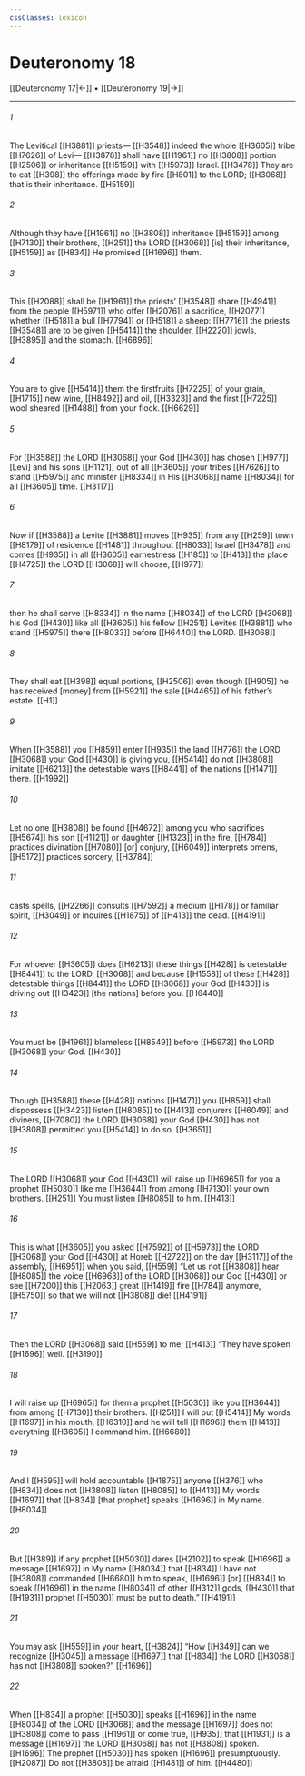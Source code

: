 ```yaml
---
cssClasses: lexicon
---
```


# Deuteronomy 18

[[Deuteronomy 17|←]] • [[Deuteronomy 19|→]]

---

###### 1
The Levitical [[H3881]] priests— [[H3548]] indeed the whole [[H3605]] tribe [[H7626]] of Levi— [[H3878]] shall have [[H1961]] no [[H3808]] portion [[H2506]] or inheritance [[H5159]] with [[H5973]] Israel. [[H3478]] They are to eat [[H398]] the offerings made by fire [[H801]] to the LORD; [[H3068]] that is their inheritance. [[H5159]]

###### 2
Although they have [[H1961]] no [[H3808]] inheritance [[H5159]] among [[H7130]] their brothers, [[H251]] the LORD [[H3068]] [is] their inheritance, [[H5159]] as [[H834]] He promised [[H1696]] them. 

###### 3
This [[H2088]] shall be [[H1961]] the priests’ [[H3548]] share [[H4941]] from the people [[H5971]] who offer [[H2076]] a sacrifice, [[H2077]] whether [[H518]] a bull [[H7794]] or [[H518]] a sheep: [[H7716]] the priests [[H3548]] are to be given [[H5414]] the shoulder, [[H2220]] jowls, [[H3895]] and the stomach. [[H6896]]

###### 4
You are to give [[H5414]] them  the firstfruits [[H7225]] of your grain, [[H1715]] new wine, [[H8492]] and oil, [[H3323]] and the first [[H7225]] wool sheared [[H1488]] from your flock. [[H6629]]

###### 5
For [[H3588]] the LORD [[H3068]] your God [[H430]] has chosen [[H977]] [Levi] and his sons [[H1121]] out of all [[H3605]] your tribes [[H7626]] to stand [[H5975]] and minister [[H8334]] in His [[H3068]] name [[H8034]] for all [[H3605]] time. [[H3117]]

###### 6
Now if [[H3588]] a Levite [[H3881]] moves [[H935]] from any [[H259]] town [[H8179]] of residence [[H1481]] throughout [[H8033]] Israel [[H3478]] and comes [[H935]] in all [[H3605]] earnestness [[H185]] to [[H413]] the place [[H4725]] the LORD [[H3068]] will choose, [[H977]]

###### 7
then he shall serve [[H8334]] in the name [[H8034]] of the LORD [[H3068]] his God [[H430]] like all [[H3605]] his fellow [[H251]] Levites [[H3881]] who stand [[H5975]] there [[H8033]] before [[H6440]] the LORD. [[H3068]]

###### 8
They shall eat [[H398]] equal portions, [[H2506]] even though [[H905]] he has received [money] from [[H5921]] the sale [[H4465]] of his father’s estate. [[H1]]

###### 9
When [[H3588]] you [[H859]] enter [[H935]] the land [[H776]] the LORD [[H3068]] your God [[H430]] is giving you, [[H5414]] do not [[H3808]] imitate [[H6213]] the detestable ways [[H8441]] of the nations [[H1471]] there. [[H1992]]

###### 10
Let no one [[H3808]] be found [[H4672]] among you  who sacrifices [[H5674]] his son [[H1121]] or daughter [[H1323]] in the fire, [[H784]] practices divination [[H7080]] [or] conjury, [[H6049]] interprets omens, [[H5172]] practices sorcery, [[H3784]]

###### 11
casts spells, [[H2266]] consults [[H7592]] a medium [[H178]] or familiar spirit, [[H3049]] or inquires [[H1875]] of [[H413]] the dead. [[H4191]]

###### 12
For whoever [[H3605]] does [[H6213]] these things [[H428]] is detestable [[H8441]] to the LORD, [[H3068]] and because [[H1558]] of these [[H428]] detestable things [[H8441]] the LORD [[H3068]] your God [[H430]] is driving out [[H3423]] [the nations] before you. [[H6440]]

###### 13
You must be [[H1961]] blameless [[H8549]] before [[H5973]] the LORD [[H3068]] your God. [[H430]]

###### 14
Though [[H3588]] these [[H428]] nations [[H1471]] you [[H859]] shall dispossess [[H3423]] listen [[H8085]] to [[H413]] conjurers [[H6049]] and diviners, [[H7080]] the LORD [[H3068]] your God [[H430]] has not [[H3808]] permitted you [[H5414]] to do so. [[H3651]]

###### 15
The LORD [[H3068]] your God [[H430]] will raise up [[H6965]] for you a prophet [[H5030]] like me [[H3644]] from among [[H7130]] your own brothers. [[H251]] You must listen [[H8085]] to him. [[H413]]

###### 16
This is what [[H3605]] you asked [[H7592]] of [[H5973]] the LORD [[H3068]] your God [[H430]] at Horeb [[H2722]] on the day [[H3117]] of the assembly, [[H6951]] when you said, [[H559]] “Let us not [[H3808]] hear [[H8085]] the voice [[H6963]] of the LORD [[H3068]] our God [[H430]] or see [[H7200]] this [[H2063]] great [[H1419]] fire [[H784]] anymore, [[H5750]] so that we will not [[H3808]] die! [[H4191]]

###### 17
Then the LORD [[H3068]] said [[H559]] to me, [[H413]] “They have spoken [[H1696]] well. [[H3190]]

###### 18
I will raise up [[H6965]] for them a prophet [[H5030]] like you [[H3644]] from among [[H7130]] their brothers. [[H251]] I will put [[H5414]] My words [[H1697]] in his mouth, [[H6310]] and he will tell [[H1696]] them [[H413]] everything [[H3605]] I command him. [[H6680]]

###### 19
And I [[H595]] will hold accountable [[H1875]] anyone [[H376]] who [[H834]] does not [[H3808]] listen [[H8085]] to [[H413]] My words [[H1697]] that [[H834]] [that prophet] speaks [[H1696]] in My name. [[H8034]]

###### 20
But [[H389]] if any prophet [[H5030]] dares [[H2102]] to speak [[H1696]] a message [[H1697]] in My name [[H8034]] that [[H834]] I have not [[H3808]] commanded [[H6680]] him to speak, [[H1696]] [or] [[H834]] to speak [[H1696]] in the name [[H8034]] of other [[H312]] gods, [[H430]] that [[H1931]] prophet [[H5030]] must be put to death.” [[H4191]]

###### 21
You may ask [[H559]] in your heart, [[H3824]] “How [[H349]] can we recognize [[H3045]] a message [[H1697]] that [[H834]] the LORD [[H3068]] has not [[H3808]] spoken?” [[H1696]]

###### 22
When [[H834]] a prophet [[H5030]] speaks [[H1696]] in the name [[H8034]] of the LORD [[H3068]] and the message [[H1697]] does not [[H3808]] come to pass [[H1961]] or come true, [[H935]] that [[H1931]] is a message [[H1697]] the LORD [[H3068]] has not [[H3808]] spoken. [[H1696]] The prophet [[H5030]] has spoken [[H1696]] presumptuously. [[H2087]] Do not [[H3808]] be afraid [[H1481]] of him. [[H4480]]

